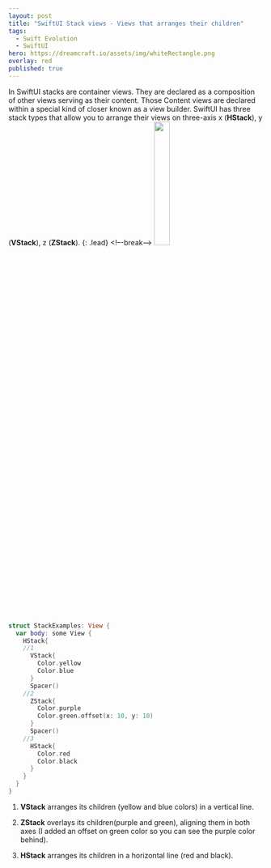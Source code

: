 ```yaml
---
layout: post
title: "SwiftUI Stack views - Views that arranges their children"
tags:
  - Swift Evolution
  - SwiftUI
hero: https://dreamcraft.io/assets/img/whiteRectangle.png
overlay: red
published: true
---
```


In SwiftUI stacks are container views. They are declared as a composition of other views serving as their content. Those Content views are declared within a special kind of closer known as a view builder. 
SwiftUI has three stack types that allow you to arrange their views on three-axis x (**HStack**), y (**VStack**), z (**ZStack**).
{: .lead}
<!–-break-–>
<img src="https://dreamcraft.io/assets/img/postImages/stackExample.png" style="width: 25%; height: 25%"/>​
```swift
struct StackExamples: View {
  var body: some View {
    HStack{
    //1
      VStack{
        Color.yellow
        Color.blue
      }
      Spacer()
    //2
      ZStack{
        Color.purple
        Color.green.offset(x: 10, y: 10)
      }
      Spacer()
    //3
      HStack{
        Color.red
        Color.black
      }
    }
  }
}
```

1. **VStack** arranges its children (yellow and blue colors) in a vertical line.

2. **ZStack** overlays its children(purple and green), aligning them in both axes (I added an offset on green color so you can see the purple color behind).

3. **HStack** arranges its children in a horizontal line (red and black).
